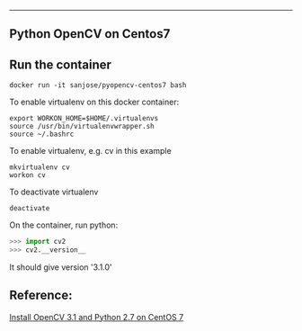 ------------------------
Python OpenCV on Centos7
------------------------
## Run the container
```docker
docker run -it sanjose/pyopencv-centos7 bash
```

To enable virtualenv on this docker container:
```linux
export WORKON_HOME=$HOME/.virtualenvs
source /usr/bin/virtualenvwrapper.sh
source ~/.bashrc
```

To enable virtualenv, e.g. cv in this example
```linux
mkvirtualenv cv
workon cv
```

To deactivate virtualenv
```linux
deactivate
```

On the container, run python:
```python
>>> import cv2
>>> cv2.__version__
```
It should give version '3.1.0'

## Reference:
[Install OpenCV 3.1 and Python 2.7 on CentOS 7](https://computervisiononline.com/blog/install-opencv-31-and-python-27-centos-7)
